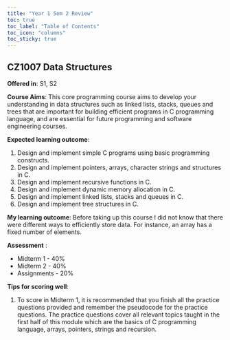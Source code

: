 ```yaml
---
title: "Year 1 Sem 2 Review"
toc: true
toc_label: "Table of Contents"
toc_icon: "columns"
toc_sticky: true
---
```

## CZ1007 Data Structures

**Offered in**: S1, S2

**Course Aims**:
This core programming course aims to develop your understanding in data structures such as linked lists,
stacks, queues and trees that are important for building efficient programs in C programming language,
and are essential for future programming and software engineering courses.

**Expected learning outcome**:
1. Design and implement simple C programs using basic programming constructs.
2. Design and implement pointers, arrays, character strings and structures in C.  
3. Design and implement recursive functions in C.
4. Design and implement dynamic memory allocation in C.
5. Design and implement linked lists, stacks and queues in C.
6. Design and implement tree structures in C.

**My learning outcome**:
Before taking up this course I did not know that there were different ways to efficiently store data. For instance, an array has a fixed number of elements.

**Assessment** :
* Midterm 1 - 40% 
* Midterm 2 - 40% 
* Assignments - 20% 

**Tips for scoring well**:
1. To score in Midterm 1, it is recommended that you finish all the practice questions provided and remember the pseudocode for the practice questions. The practice questions cover all relevant topics taught in the first half of this module which are the basics of C programming language, arrays, pointers, strings and recursion.